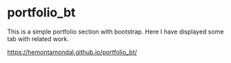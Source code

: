 # portfolio_bt
This is a simple portfolio section with bootstrap. Here I have displayed some tab with related work.

https://hemontamondal.github.io/portfolio_bt/
